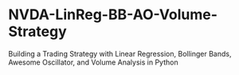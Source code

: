 # NVDA-LinReg-BB-AO-Volume-Strategy
Building a Trading Strategy with Linear Regression, Bollinger Bands, Awesome Oscillator, and Volume Analysis in Python
